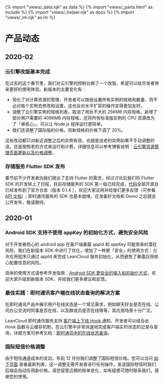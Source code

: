{% import "views/_data.njk" as data %}
{% import "views/_parts.html" as include %}
{% import "views/_helper.njk" as docs %}
{% import "views/_im.njk" as im %}

# 产品动态

## 2020-02

### 云引擎改版基本完成

在过去的这个春节里，我们对云引擎的控制台做了一个改版，希望可以给开发者带来更好的使用体验。新版本的主要变化有：

- 简化了对计算资源的管理，开发者可以按组设置所有实例的规格和数量，而不必对每个实例去修改和设置，这也会对水平扩容的操作变得更加友好。
- 调整了云引擎实例的规格列表，取消了用处不大的 256MB 内存规格，新增了部分用户需要的 4096MB 内存规格，还将所有标准版实例的 CPU 资源改为了「单核心」，可以让 Node.js 程序运行更简单。
- 我们还调整了国际版的价格，将新规格的价格下调了 20%。

这些改动都只对新近调整之后的实例有效，也就是说老的实例如果不手动调整的话，还是按照老的方式来运行和计费。详细信息可以参考博客说明：[云引擎资源管理页面更新以及价格调整](https://leancloudblog.com/2020-leanengine-new-resources-view/)。

 

### 存储服务 Flutter SDK 发布

春节前不少开发者向我们提出了支持 Flutter 的需求，经过讨论后我们将 Flutter SDK 的开发排上了日程，目前存储服务的 SDK 第一版已经完成，[代码](https://github.com/leancloud/Storage-SDK-Flutter)全部开源且已经发布到了官方仓库（版本 0.1.4 ），欢迎大家试用并给我们更多反馈（可参看 [API 文档](https://pub.dev/documentation/leancloud_storage/latest/leancloud_storage/leancloud_storage-library.html)）；即时通讯服务的 SDK 也基本就绪，在准备好文档和 Demo 之后就会公开发布，敬请期待。

## 2020-01

### Android SDK 支持不使用 appKey 的初始化方式，避免安全风险

对于开发者担心的 android app 在客户端暴露 appId 和 appKey 可能带来的潜在风险，我们在新版本 SDK 中进行了优化，增加了一种更「安全」的使用方式：允许应用程序只通过 appId 来完成 LeanCloud 服务初始化，从而避免了暴露应用核心配置信息的风险。

具体的使用方式请参考开发指南：[Android SDK 更安全的接入和初始化方式](https://leancloud.cn/docs/sdk_setup_android_securely.html?utm_source=newsletter&utm_medium=email&utm_campaign=202001)，欢迎大家升级到新版本 SDK，并给我们更多建议和反馈。

### 最佳实践：即时通讯客户端在线状态查询的解决方案

在即时通讯产品中展示用户在线状态是一个常见需求，例如聊天好友是否在线、公司办公交流时同事是否在线、以及群成员是否在线等等，其应用场景十分广泛。

LeanCloud 即时通讯服务支持 [客户端上下线 Hook ](https://leancloud.cn/docs/realtime-guide-systemconv.html?utm_source=newsletter&utm_medium=email&utm_campaign=202001#hash-2017196884)通知，开发者可以结合此 Hook 函数与云缓存机制，在云引擎中非常快速地完成客户端实时状态的记录与查询，详细方案可参考文档：[即时通讯中的在线状态查询](https://leancloud.cn/docs/realtime-guide-onoff-status.html?utm_source=newsletter&utm_medium=email&utm_campaign=202001)。



### 国际短信价格调整

由于短信通道成本的变动，年前 12 月份我们调整了国际短信价格。您可以访问 [如下页面](https://leancloud.cn/docs/sms-guide.html?utm_source=newsletter&utm_medium=email&utm_campaign=202001#hash-228064280) 查看最新列表，这一调整无需开发者进行任何操作，发送国际短信时我们后端会自动应用新价格，请您留意近期的账单变化，如有疑惑可随时联系我们，感谢您的使用。
